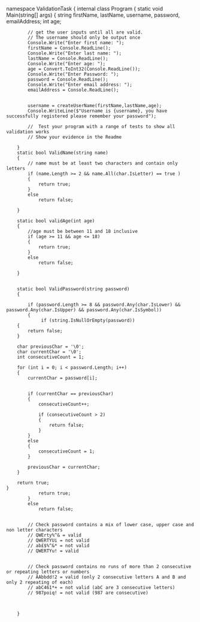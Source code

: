 ﻿namespace ValidationTask
{
    internal class Program
    {
        static void Main(string[] args)
        {
            string firstName, lastName, username, password, emailAddress;
            int age;

            // get the user inputs until all are valid.
            // The username should only be output once
            Console.Write("Enter first name: ");
            firstName = Console.ReadLine();
            Console.Write("Enter last name: ");
            lastName = Console.ReadLine();
            Console.Write("Enter age: ");
            age = Convert.ToInt32(Console.ReadLine());
            Console.Write("Enter Password: ");
            password = Console.ReadLine();
            Console.Write("Enter email address: ");
            emailAddress = Console.ReadLine();


            username = createUserName(firstName,lastName,age);
            Console.WriteLine($"Username is {username}, you have successfully registered please remember your password");

            //  Test your program with a range of tests to show all validation works
            // Show your evidence in the Readme

        }
        static bool ValidName(string name)
        {
            // name must be at least two characters and contain only letters
            if (name.Length >= 2 && name.All(char.IsLetter) == true )
            {
                return true;
            }
            else
                return false;
           
        }

        static bool validAge(int age)
        {
            //age must be between 11 and 18 inclusive
            if (age >= 11 && age <= 18)
            {
                return true;
            }
            else
                return false;

        }

   
        static bool ValidPassword(string password)
        {
            
            if (password.Length >= 8 && password.Any(char.IsLower) && password.Any(char.IsUpper) && password.Any(char.IsSymbol))
            {
                 if (string.IsNullOrEmpty(password))
        {
            return false;
        }

        char previousChar = '\0'; 
        char currentChar = '\0';  
        int consecutiveCount = 1;  

        for (int i = 0; i < password.Length; i++)
        {
            currentChar = password[i];

           
            if (currentChar == previousChar)
            {
                consecutiveCount++;
                
                if (consecutiveCount > 2)
                {
                    return false;
                }
            }
            else
            {
                consecutiveCount = 1; 
            }

            previousChar = currentChar; 
        }

        return true; 
    }
                return true;
            }
            else
                return false;
            

            // Check password contains a mix of lower case, upper case and non letter characters
            // QWErty%^& = valid
            // QWERTYUi = not valid
            // ab£$%^&* = not valid
            // QWERTYu! = valid


            // Check password contains no runs of more than 2 consecutive or repeating letters or numbers
            // AAbbdd!2 = valid (only 2 consecutive letters A and B and only 2 repeating of each)
            // abC461*+ = not valid (abC are 3 consecutive letters)
            // 987poiq! = not valid (987 are consecutive)



        }
